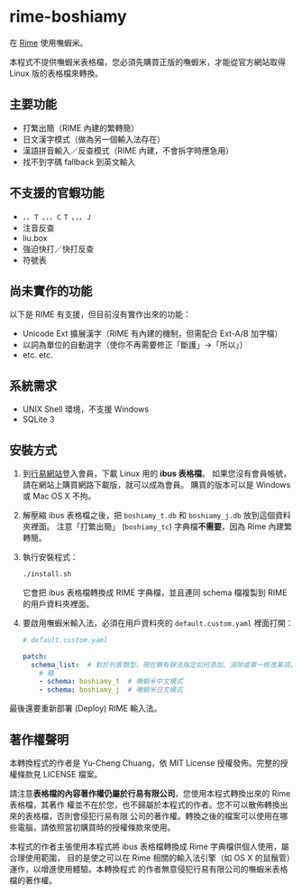 # rime-boshiamy

在 [Rime](https://code.google.com/p/rimeime/) 使用嘸蝦米。

本程式不提供嘸蝦米表格檔，您必須先購買正版的嘸蝦米，才能從官方網站取得 Linux 版的表格檔來轉換。

## 主要功能

* 打繁出簡（RIME 內建的繁轉簡）
* 日文漢字模式（做為另一個輸入法存在）
* 漢語拼音輸入／反查模式（RIME 內建，不會拆字時應急用）
* 找不到字碼 fallback 到英文輸入

## 不支援的官蝦功能

* `，，Ｔ` 、`，，ＣＴ` 、`，，Ｊ`
* 注音反查
* liu.box
* 強迫快打／快打反查
* 符號表

## 尚未實作的功能

以下是 RIME 有支援，但目前沒有實作出來的功能：

* Unicode Ext 擴展漢字（RIME 有內建的機制，但需配合 Ext-A/B 加字檔）
* 以詞為單位的自動選字（使你不再需要修正「斷護」→「所以」）
* etc. etc.

## 系統需求

* UNIX Shell 環境，不支援 Windows
* SQLite 3

## 安裝方式

1. 到[行易網站](http://boshiamy.com/member_download.php)登入會員，下載 Linux 用的 **ibus 表格檔**。
   如果您沒有會員帳號，請在網站上購買網路下載版，就可以成為會員。
   購買的版本可以是 Windows 或 Mac OS X 不拘。

2. 解壓縮 ibus 表格檔之後，把 `boshiamy_t.db` 和 `boshiamy_j.db` 放到這個資料夾裡面。
   注意「打繁出簡」 (`boshiamy_tc`) 字典檔**不需要**，因為 Rime 內建繁轉簡。

3. 執行安裝程式：

   ```sh
   ./install.sh
   ```

   它會把 ibus 表格檔轉換成 RIME 字典檔，並且連同 schema 檔複製到 RIME 的用戶資料夾裡面。

4. 要啟用嘸蝦米輸入法，必須在用戶資料夾的 `default.custom.yaml` 裡面打開：

    ```yml
    # default.custom.yaml

    patch:
      schema_list:  # 對於列表類型，現在無有辦法指定如何添加、消除或單一修改某項，於是要在定製檔中將整個列表替換！
        # 略
        - schema: boshiamy_t  # 嘸蝦米中文模式
        - schema: boshiamy_j  # 嘸蝦米日文模式
    ```

最後還要重新部署 (Deploy) RIME 輸入法。

## 著作權聲明

本轉換程式的作者是 Yu-Cheng Chuang，依 MIT License 授權發佈。完整的授權條款見 LICENSE 檔案。

請注意**表格檔的內容著作權仍屬於行易有限公司**，您使用本程式轉換出來的 Rime 表格檔，其著作
權並不在於您，也不歸屬於本程式的作者。您不可以散佈轉換出來的表格檔，否則會侵犯行易有限
公司的著作權。轉換之後的檔案可以使用在哪些電腦，請依照當初購買時的授權條款來使用。

本程式的作者主張使用本程式將 ibus 表格檔轉換成 Rime 字典檔供個人使用，屬合理使用範圍，
目的是使之可以在 Rime 相關的輸入法引擎（如 OS X 的鼠鬚管）運作，以增進使用體驗。本轉換程式
的作者無意侵犯行易有限公司的嘸蝦米表格檔的著作權。
